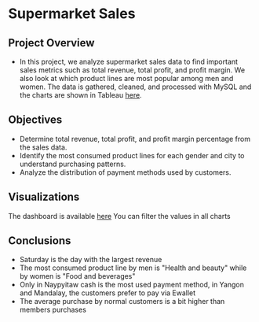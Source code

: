 # Supermarket Sales
## Project Overview

* In this project, we analyze supermarket sales data to find important sales metrics such as total revenue, total profit, and profit margin. We also look at which product lines are most popular among men and women. The data is gathered, cleaned, and processed with MySQL and the charts are shown in Tableau [here](https://public.tableau.com/app/profile/josue.nascimento/viz/Dashboard_17228983328300/Dashboard).

## Objectives
* Determine total revenue, total profit, and profit margin percentage from the sales data.
* Identify the most consumed product lines for each gender and city to understand purchasing patterns.
* Analyze the distribution of payment methods used by customers.
  
## Visualizations
The dashboard is available [here](https://public.tableau.com/app/profile/josue.nascimento/viz/Dashboard_17228983328300/Dashboard)
You can filter the values in all charts

## Conclusions
* Saturday is the day with the largest revenue
* The most consumed product line by men is "Health and beauty" while by women is "Food and beverages"
* Only in Naypyitaw cash is the most used payment method, in Yangon and Mandalay, the customers prefer to pay via Ewallet
* The average purchase by normal customers is a bit higher than members purchases
